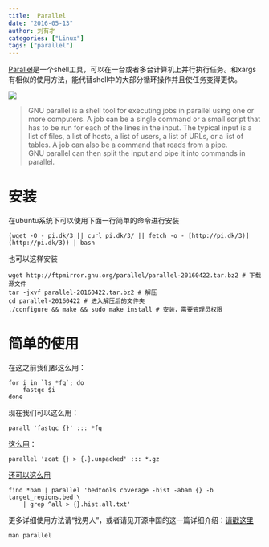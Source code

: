 ```yaml
---
title:  Parallel
date: "2016-05-13"
author: 刘有才
categories: ["Linux"]
tags: ["parallel"]
---
```


[Parallel](http://www.gnu.org/software/parallel/)是一个shell工具，可以在一台或者多台计算机上并行执行任务。和xargs有相似的使用方法，能代替shell中的大部分循环操作并且使任务变得更快。

![](http://www.gnu.org/software/parallel/logo-gray+black300.png)

> GNU parallel is a shell tool for executing jobs in parallel using one or more computers. A job can be a single command or a small script that has to be run for each of the lines in the input. The typical input is a list of files, a list of hosts, a list of users, a list of URLs, or a list of tables. A job can also be a command that reads from a pipe. GNU parallel can then split the input and pipe it into commands in parallel.

# 安装

在ubuntu系统下可以使用下面一行简单的命令进行安装

```
(wget -O - pi.dk/3 || curl pi.dk/3/ || fetch -o - [http://pi.dk/3)](http://pi.dk/3)) | bash  
```

也可以这样安装

```
wget http://ftpmirror.gnu.org/parallel/parallel-20160422.tar.bz2 # 下载源文件
tar -jxvf parallel-20160422.tar.bz2 # 解压
cd parallel-20160422 # 进入解压后的文件夹
./configure && make && sudo make install # 安装，需要管理员权限
```

# 简单的使用

在这之前我们都这么用：

```
for i in `ls *fq`; do 
    fastqc $i
done
```

现在我们可以这么用：

```
parall 'fastqc {}' ::: *fq
```

[这么用](https://www.biostars.org/p/63816/)：

```
parallel 'zcat {} > {.}.unpacked' ::: *.gz
```

[还可以这么用](http://www.gettinggeneticsdone.com/2014/03/visualize-coverage-exome-targeted-ngs-bedtools.html)

```
find *bam | parallel 'bedtools coverage -hist -abam {} -b target_regions.bed \
	| grep ^all > {}.hist.all.txt'
```

更多详细使用方法请“找男人”，或者请见开源中国的这一篇详细介绍：[请戳这里](http://my.oschina.net/enyo/blog/271612)

```
man parallel
```